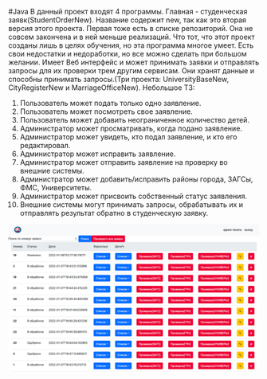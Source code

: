 #Java
В данный проект входят 4 программы. Главная - студенческая заявк(StudentOrderNew).
Название содержит new, так как это вторая версия этого проекта. Первая тоже есть
в списке репозиторий. Она не совсем закончена и в ней меньше реализаций.
Что тот, что этот проект созданы лишь в целях обучения, но эта программа многое
умеет. Есть свои недостатки и недоработки, но все можно сделать при большом желании.
Имеет Веб интерфейс и может принимать заявки и отправлять запросы для их проверки трем другим сервисам.
Они хранят данные и способны принимать запросы.(Три проекта: UniversityBaseNew,
CityRegisterNew и MarriageOfficeNew).
Небольшое ТЗ:
1) Пользователь может подать только одно заявление.
2) Пользователь может посмотреть свое заявление.
3) Пользователь может добавить неограниченное количество детей.
4) Администратор может просматривать, когда подано заявление.
5) Администратор может увидеть, кто подал заявление, и кто его редактировал.
6) Администратор может исправить заявление.
7) Администратор может отправить заявление на проверку во внешние системы.
8) Администратор может добавить/исправить районы города, ЗАГСы, ФМС,
Университеты.
9) Администратор может присвоить собственный статус заявления.
10) Внешние системы могут принимать запросы, обрабатывать их и отправлять результат обратно
в студенческую заявку.

![alt text](screenshots/listOrders.png "Список всех заявок")

